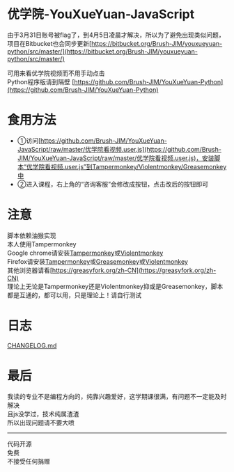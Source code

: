 # 优学院-YouXueYuan-JavaScript
由于3月31日账号被flag了，到4月5日凌晨才解决，所以为了避免出现类似问题，项目在Bitbucket也会同步更新[https://bitbucket.org/Brush-JIM/youxueyuan-python/src/master/](https://bitbucket.org/Brush-JIM/youxueyuan-python/src/master/)  
  
可用来看优学院视频而不用手动点击  
Python程序版请到隔壁 [https://github.com/Brush-JIM/YouXueYuan-Python](https://github.com/Brush-JIM/YouXueYuan-Python)  
# 食用方法  
* ①访问[https://github.com/Brush-JIM/YouXueYuan-JavaScript/raw/master/优学院看视频.user.js](https://github.com/Brush-JIM/YouXueYuan-JavaScript/raw/master/优学院看视频.user.js)，安装脚本“优学院看视频.user.js”到Tampermonkey/Violentmonkey/Greasemonkey中  
* ②进入课程，右上角的“咨询客服”会修改成按钮，点击改后的按钮即可  

# 注意
脚本依赖油猴实现  
本人使用Tampermonkey  
Google chrome请安装[Tampermonkey](https://tampermonkey.net/)或[Violentmonkey](https://violentmonkey.github.io/)  
Firefox请安装[Tampermonkey](https://addons.mozilla.org/en-US/firefox/addon/tampermonkey/)或[Greasemonkey](https://addons.mozilla.org/en-US/firefox/addon/greasemonkey/)或[Violentmonkey](https://addons.mozilla.org/zh-CN/firefox/addon/violentmonkey/)  
其他浏览器请看[https://greasyfork.org/zh-CN](https://greasyfork.org/zh-CN)  
理论上无论是Tampermonkey还是Violentmonkey抑或是Greasemonkey，脚本都是互通的，都可以用，只是理论上！请自行测试  

# 日志
[CHANGELOG.md](https://github.com/Brush-JIM/YouXueYuan-JavaScript/blob/master/CHANGELOG.md)
  
# 最后  
我读的专业不是编程方向的，纯靠兴趣爱好，这学期课很满，有问题不一定能及时解决  
且js没学过，技术纯属渣渣  
所以出现问题请不要大喷  
  
---
代码开源  
免费  
不接受任何捐赠  
